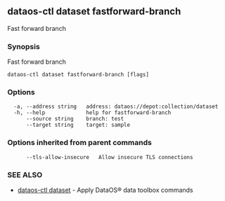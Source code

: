 ## dataos-ctl dataset fastforward-branch

Fast forward branch

### Synopsis

Fast forward branch

```
dataos-ctl dataset fastforward-branch [flags]
```

### Options

```
  -a, --address string   address: dataos://depot:collection/dataset
  -h, --help             help for fastforward-branch
      --source string    branch: test
      --target string    target: sample
```

### Options inherited from parent commands

```
      --tls-allow-insecure   Allow insecure TLS connections
```

### SEE ALSO

* [dataos-ctl dataset](dataos-ctl_dataset.md)	 - Apply DataOS® data toolbox commands

